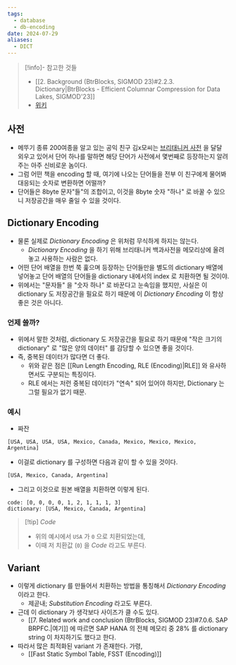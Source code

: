 ```yaml
---
tags:
  - database
  - db-encoding
date: 2024-07-29
aliases:
  - DICT
---
```

> [!info]- 참고한 것들
> - [[2. Background (BtrBlocks, SIGMOD 23)#2.2.3. Dictionary|BtrBlocks - Efficient Columnar Compression for Data Lakes, SIGMOD'23]]
> - [위키](https://en.wikipedia.org/wiki/Dictionary_coder)

## 사전

- 메뚜기 종류 200여종을 알고 있는 공익 친구 김x모씨는 [브리태니커 사전](https://en.wikipedia.org/wiki/Encyclop%C3%A6dia_Britannica) 을 달달 외우고 있어서 단어 하나를 말하면 해당 단어가 사전에서 몇번째로 등장하는지 알려주는 아주 신비로운 놈이다.
- 그럼 어떤 책을 encoding 할 때, 여기에 나오는 단어들을 전부 이 친구에게 물어봐 대응되는 숫자로 변환하면 어떨까?
- 단어들은 8byte 문자"들"의 조합이고, 이것을 8byte 숫자 "하나" 로 바꿀 수 있으니 저장공간을 매우 줄일 수 있을 것이다.

## Dictionary Encoding

- 물론 실제로 *Dictionary Encoding* 은 위처럼 무식하게 하지는 않는다.
	- *Dictionary Encoding* 을 하기 위해 브리태니커 백과사전을 메모리상에 올려놓고 사용하는 사람은 없다.
- 어떤 단어 배열을 한번 쭉 훑으며 등장하는 단어들만을 별도의 dictionary 배열에 넣어놓고 단어 배열의 단어들을 dictionary 내에서의 index 로 치환하면 될 것이야.
- 위에서는 "문자들" 을 "숫자 하나" 로 바꾼다고 눈속임을 했지만, 사실은 이 dictionary 도 저장공간을 필요로 하기 때문에 이 *Dictionary Encoding* 이 항상 좋은 것은 아니다.

### 언제 쓸까?

- 위에서 말한 것처럼, dictionary 도 저장공간을 필요로 하기 때문에 "작은 크기의 dictionary" 로 "많은 양의 데이터" 를 감당할 수 있으면 좋을 것이다.
- 즉, 중복된 데이터가 많다면 더 좋다.
	- 위와 같은 점은 [[Run Length Encoding, RLE (Encoding)|RLE]] 와 유사하면서도 구분되는 특징이다.
	- RLE 에서는 저런 중복된 데이터가 "연속" 되어 있어야 하지만, Dictionary 는 그럴 필요가 없기 때문.

### 예시

- 짜잔

```
[USA, USA, USA, USA, Mexico, Canada, Mexico, Mexico, Mexico, Argentina]
```

- 이걸로 dictionary 를 구성하면 다음과 같이 할 수 있을 것이다.

```
[USA, Mexico, Canada, Argentina]
```

- 그리고 이것으로 원본 배열을 치환하면 이렇게 된다.

```
code: [0, 0, 0, 0, 1, 2, 1, 1, 1, 3]
dictionary: [USA, Mexico, Canada, Argentina]
```

> [!tip] *Code*
> - 위의 예시에서 `USA` 가 `0` 으로 치환되었는데,
> - 이때 저 치환값 (`0`) 을 *Code* 라고도 부른다.

## Variant

- 이렇게 dictionary 를 만들어서 치환하는 방법을 통칭해서 *Dictionary Encoding* 이라고 한다.
	- 제곧내; *Substitution Encoding* 라고도 부른다.
- 근데 이 dictionary 가 생각보다 사이즈가 클 수도 있다.
	- [[7. Related work and conclusion (BtrBlocks, SIGMOD 23)#7.0.6. SAP BRPFC.|여기]] 에 따르면 SAP HANA 의 전체 메모리 중 28% 를 dictionary string 이 차지하기도 했다고 한다.
- 따라서 많은 최적화된 variant 가 존재한다. 가령,
	- [[Fast Static Symbol Table, FSST (Encoding)]]